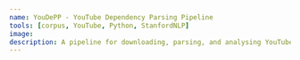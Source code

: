 ```yaml
---
name: YouDePP - YouTube Dependency Parsing Pipeline
tools: [corpus, YouTube, Python, StanfordNLP]
image:
description: A pipeline for downloading, parsing, and analysing YouTube captions.
---
```

